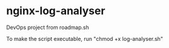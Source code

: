 # nginx-log-analyser
DevOps project from roadmap.sh 

To make the script executable, run "chmod +x log-analyser.sh"
